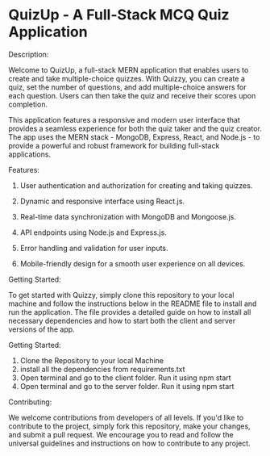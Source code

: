 # QuizUp - A Full-Stack MCQ Quiz Application
Description:

Welcome to QuizUp, a full-stack MERN application that enables users to create and take multiple-choice quizzes. With Quizzy, you can create a quiz, set the number of questions, and add multiple-choice answers for each question. Users can then take the quiz and receive their scores upon completion.

This application features a responsive and modern user interface that provides a seamless experience for both the quiz taker and the quiz creator. The app uses the MERN stack - MongoDB, Express, React, and Node.js - to provide a powerful and robust framework for building full-stack applications.

Features:

1. User authentication and authorization for creating and taking quizzes.

2. Dynamic and responsive interface using React.js.

3. Real-time data synchronization with MongoDB and Mongoose.js.

4. API endpoints using Node.js and Express.js.

5. Error handling and validation for user inputs.

6. Mobile-friendly design for a smooth user experience on all devices.

Getting Started:

To get started with Quizzy, simply clone this repository to your local machine and follow the instructions below in the README file to install and run the application. The file provides a detailed guide on how to install all necessary dependencies and how to start both the client and server versions of the app.

Getting Started:
1. Clone the Repository to your local Machine
2. install all the dependencies from requirements.txt
3. Open terminal and go to the client folder. Run it using npm start
4. Open terminal and go to the server folder. Run it using npm start

Contributing:

We welcome contributions from developers of all levels. If you'd like to contribute to the project, simply fork this repository, make your changes, and submit a pull request. We encourage you to read and follow the universal guidelines and instructions on how to contribute to any project.

